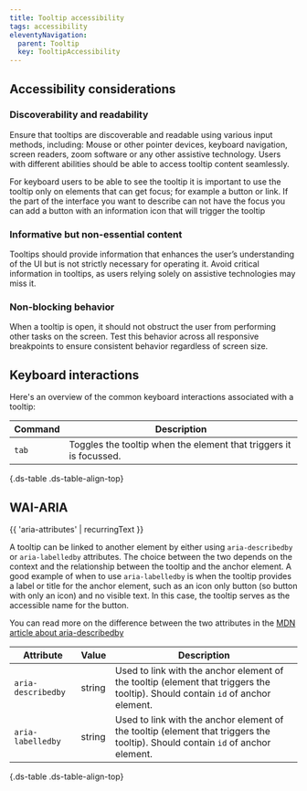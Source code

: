 ```yaml
---
title: Tooltip accessibility
tags: accessibility
eleventyNavigation:
  parent: Tooltip
  key: TooltipAccessibility
---
```

<section>

## Accessibility considerations

### Discoverability and readability
Ensure that tooltips are discoverable and readable using various input methods, including:
Mouse or other pointer devices, keyboard navigation, screen readers, zoom software or any other assistive technology.
Users with different abilities should be able to access tooltip content seamlessly.

For keyboard users to be able to see the tooltip it is important to use the tooltip only on elements that can get focus; for example a button or link. If the part of the interface you want to describe can not have the focus you can add a button with an information icon that will trigger the tooltip

### Informative but non-essential content
Tooltips should provide information that enhances the user’s understanding of the UI but is not strictly necessary for operating it.
Avoid critical information in tooltips, as users relying solely on assistive technologies may miss it.

### Non-blocking behavior
When a tooltip is open, it should not obstruct the user from performing other tasks on the screen.
Test this behavior across all responsive breakpoints to ensure consistent behavior regardless of screen size.
</section>

<section>

## Keyboard interactions

Here's an overview of the common keyboard interactions associated with a tooltip:

<div class="ds-table-wrapper">

|Command|Description|
|-|-|
|`tab`|Toggles the tooltip when the element that triggers it is focussed.|

{.ds-table .ds-table-align-top}

</div>

</section>

<section>


## WAI-ARIA

{{ 'aria-attributes' | recurringText }}

A tooltip can be linked to another element by either using `aria-describedby` or `aria-labelledby` attributes.
The choice between the two depends on the context and the relationship between the tooltip and the anchor element.
A good example of when to use `aria-labelledby` is when the tooltip provides a label or title for the anchor element,
such as an icon only button (so button with only an icon) and no visible text.
In this case, the tooltip serves as the accessible name for the button.

You can read  more on the difference between the two attributes in the [MDN article about aria-describedby](https://developer.mozilla.org/en-US/docs/Web/Accessibility/ARIA/Attributes/aria-describedby#:~:text=The%20aria%2Ddescribedby%20attribute%20is%20very%20similar%20to%20the)

<div class="ds-table-wrapper">

|Attribute | Value | Description | 
|-|-|-|
|`aria-describedby`|string|Used to link with the anchor element of the tooltip (element that triggers the tooltip). Should contain `id` of anchor element.|
|`aria-labelledby`|string|Used to link with the anchor element of the tooltip (element that triggers the tooltip). Should contain `id` of anchor element.|

{.ds-table .ds-table-align-top}

</div>

</section>
